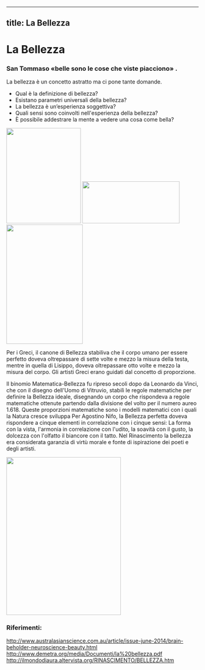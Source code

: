 
---
title: La Bellezza
---
# La Bellezza

### San Tommaso «belle sono le cose che viste piacciono» .

La bellezza è un concetto astratto ma ci pone tante domande.
- Qual è la definizione di bellezza?
- Esistano parametri universali della bellezza?
- La bellezza è un’esperienza soggettiva?
- Quali sensi sono coinvolti nell'esperienza della bellezza? 
- È possibile addestrare la mente a vedere una cosa come bella?

<img src="https://upload.wikimedia.org/wikipedia/commons/thumb/f/f4/The_Scream.jpg/390px-The_Scream.jpg" 
width="195" height="250">
<img src="https://sciencecue.it/wp-content/uploads/2019/11/Cattura-1-e1574955944771.png" 
width="255" height="110">
<img src="https://upload.wikimedia.org/wikipedia/commons/thumb/5/5a/Sandro_Botticelli_069.jpg/1200px-Sandro_Botticelli_069.jpg" 
width="200" height="313">



Per i Greci, il canone di Bellezza stabiliva che il corpo umano per essere perfetto doveva oltrepassare di sette
volte e mezzo la misura della testa, mentre in quella di Lisippo, doveva
oltrepassare otto volte e mezzo la misura del corpo. 
Gli artisti Greci erano guidati dal concetto di proporzione.

Il binomio Matematica-Bellezza fu ripreso secoli dopo da Leonardo da Vinci, che con il disegno dell'Uomo di Vitruvio, stabilì le regole matematiche per definire la Bellezza ideale, disegnando un corpo che rispondeva a regole matematiche ottenute partendo dalla divisione
del volto per il numero aureo 1.618. 
Queste proporzioni matematiche sono i modelli matematici con i quali la Natura cresce
sviluppa
Per Agostino Nifo, la Bellezza perfetta doveva rispondere a cinque elementi in
correlazione con i cinque sensi:
La forma con la vista, l'armonia in correlazione con l'udito, la soavità con il gusto, la dolcezza con l'olfatto il biancore con il tatto. 
Nel Rinascimento la bellezza era considerata garanzia di virtù morale e fonte di ispirazione dei poeti e degli artisti.

<img src="https://upload.wikimedia.org/wikipedia/commons/7/7a/Leonardo_da_Vinci_-_Uomo_vitruviano.jpg" 
width="300" height="414">





### Riferimenti:
http://www.australasianscience.com.au/article/issue-june-2014/brain-beholder-neuroscience-beauty.html
http://www.demetra.org/media/Documenti/la%20bellezza.pdf
http://ilmondodiaura.altervista.org/RINASCIMENTO/BELLEZZA.htm


